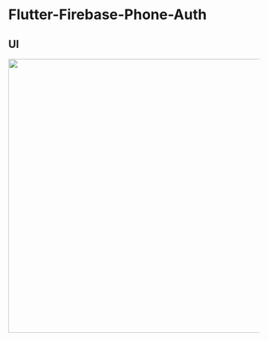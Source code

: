 # Flutter-Firebase-Phone-Auth
 

## UI

<img width="900" height="550" src="assets/images/phone_auth.png">       
